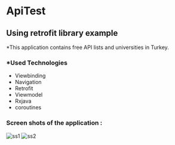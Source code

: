 # ApiTest
## Using retrofit library example

*This application contains free API lists and universities in Turkey.

### *Used Technologies
- Viewbinding
- Navigation
- Retrofit
- Viewmodel
- Rxjava
- coroutines

### Screen shots of the application : 

![ss1](https://github.com/Slankss/ImagesOfApplications/ss1_ApiTest.png)
![ss2](https://github.com/Slankss/ImagesOfApplications/ss2_ApiTest.png)
